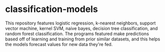 # classification-models
This repository features logistic regression, k-nearest neighbors, support vector machine, kernel SVM, naive bayes, decision tree classification, and random forest classification. The programs featured make predictions based off of learning and training from prior similar datasets, and this helps the models forecast values for new data they're fed.
